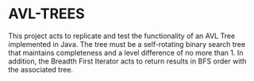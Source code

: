 # AVL-TREES
This project acts to replicate and test the functionality of an AVL Tree implemented in Java. The tree must be a self-rotating binary search tree that maintains completeness and a level difference of no more than 1. In addition, the Breadth First Iterator acts to return results in BFS order with the associated tree. 
